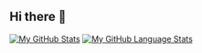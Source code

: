 ## Hi there 👋

[![My GitHub Stats](https://github-readme-stats.vercel.app/api/?username=AlvaroOlivix&count_private=true&theme=tokyonight&showicons=true)]()
[![My GitHub Language Stats](https://github-readme-stats.vercel.app/api/top-langs/?username=AlvaroOlivix&langs_count=5&theme=tokyonight)]()
